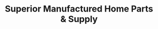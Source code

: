 ---
title: "Superior Manufactured Home Parts & Supply"
url: /fayetteville/superior-manufactured-home-parts-und-supply/
shop: Allgemein
---